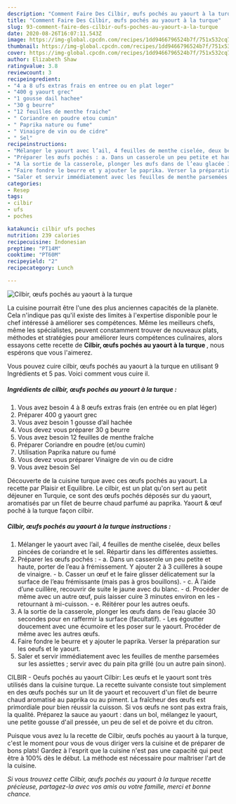 ```yaml
---
description: "Comment Faire Des Cilbir, œufs pochés au yaourt à la turque"
title: "Comment Faire Des Cilbir, œufs pochés au yaourt à la turque"
slug: 93-comment-faire-des-cilbir-oufs-poches-au-yaourt-a-la-turque
date: 2020-08-26T16:07:11.543Z
image: https://img-global.cpcdn.com/recipes/1dd9466796524b7f/751x532cq70/cilbir-oeufs-poches-au-yaourt-a-la-turque-photo-principale-de-la-recette.jpg
thumbnail: https://img-global.cpcdn.com/recipes/1dd9466796524b7f/751x532cq70/cilbir-oeufs-poches-au-yaourt-a-la-turque-photo-principale-de-la-recette.jpg
cover: https://img-global.cpcdn.com/recipes/1dd9466796524b7f/751x532cq70/cilbir-oeufs-poches-au-yaourt-a-la-turque-photo-principale-de-la-recette.jpg
author: Elizabeth Shaw
ratingvalue: 3.8
reviewcount: 3
recipeingredient:
- "4 a 8 ufs extras frais en entree ou en plat leger"
- "400 g yaourt grec"
- "1 gousse dail hachee"
- "30 g beurre"
- "12 feuilles de menthe fraiche"
- " Coriandre en poudre etou cumin"
- " Paprika nature ou fume"
- " Vinaigre de vin ou de cidre"
- " Sel"
recipeinstructions:
- "Mélanger le yaourt avec l’ail, 4 feuilles de menthe ciselée, deux belles pincées de coriandre et le sel. Répartir dans les différentes assiettes."
- "Préparer les œufs pochés : a. Dans un casserole un peu petite et haute, porter de l’eau à frémissement. Y ajouter 2 à 3 cuillères à soupe de vinaigre. b. Casser un œuf et le faire glisser délicatement sur la surface de l’eau frémissante (mais pas à gros bouillons). c. À l’aide d’une cuillère, recouvrir de suite le jaune avec du blanc. d. Procéder de même avec un autre œuf, puis laisser cuire 3 minutes environ en les retournant à mi-cuisson. e. Réitérer pour les autres oeufs."
- "A la sortie de la casserole, plonger les œufs dans de l’eau glacée 30 secondes pour en raffermir la surface (facultatif). Les égoutter doucement avec une écumoire et les poser sur le yaourt. Procéder de même avec les autres œufs."
- "Faire fondre le beurre et y ajouter le paprika. Verser la préparation sur les oeufs et le yaourt."
- "Saler et servir immédiatement avec les feuilles de menthe parsemées sur les assiettes ; servir avec du pain pita grillé (ou un autre pain sinon)."
categories:
- Resep
tags:
- cilbir
- ufs
- poches

katakunci: cilbir ufs poches 
nutrition: 239 calories
recipecuisine: Indonesian
preptime: "PT14M"
cooktime: "PT60M"
recipeyield: "2"
recipecategory: Lunch

---
```



![Cilbir, œufs pochés au yaourt à la turque](https://img-global.cpcdn.com/recipes/1dd9466796524b7f/751x532cq70/cilbir-oeufs-poches-au-yaourt-a-la-turque-photo-principale-de-la-recette.jpg)

La cuisine pourrait être l'une des plus anciennes capacités de la planète. Cela n'indique pas qu'il existe des limites à l'expertise disponible pour le chef intéressé à améliorer ses compétences. Même les meilleurs chefs, même les spécialistes, peuvent constamment trouver de nouveaux plats, méthodes et stratégies pour améliorer leurs compétences culinaires, alors essayons cette recette de <strong> Cilbir, œufs pochés au yaourt à la turque </strong>, nous espérons que vous l'aimerez.

<!--inarticleads1-->

Vous pouvez cuire cilbir, œufs pochés au yaourt à la turque en utilisant 9 Ingrédients et 5 pas. Voici comment vous cuire il.

##### Ingrédients de cilbir, œufs pochés au yaourt à la turque :

1. Vous avez besoin 4 à 8 œufs extras frais (en entrée ou en plat léger)
1. Préparer 400 g yaourt grec
1. Vous avez besoin 1 gousse d’ail hachée
1. Vous devez vous préparer 30 g beurre
1. Vous avez besoin 12 feuilles de menthe fraîche
1. Préparer  Coriandre en poudre (et/ou cumin)
1. Utilisation  Paprika nature ou fumé
1. Vous devez vous préparer  Vinaigre de vin ou de cidre
1. Vous avez besoin  Sel


Découverte de la cuisine turque avec ces œufs pochés au yaourt. La recette par Plaisir et Equilibre. Le cilbir, est un plat qu&#39;on sert au petit déjeuner en Turquie, ce sont des œufs pochés déposés sur du yaourt, aromatisés par un filet de beurre chaud parfumé au paprika. Yaourt &amp; œuf poché à la turque façon cilbir. 

<!--inarticleads2-->

##### Cilbir, œufs pochés au yaourt à la turque instructions :

1. Mélanger le yaourt avec l’ail, 4 feuilles de menthe ciselée, deux belles pincées de coriandre et le sel. Répartir dans les différentes assiettes.
1. Préparer les œufs pochés : - a. Dans un casserole un peu petite et haute, porter de l’eau à frémissement. Y ajouter 2 à 3 cuillères à soupe de vinaigre. - b. Casser un œuf et le faire glisser délicatement sur la surface de l’eau frémissante (mais pas à gros bouillons). - c. À l’aide d’une cuillère, recouvrir de suite le jaune avec du blanc. - d. Procéder de même avec un autre œuf, puis laisser cuire 3 minutes environ en les - retournant à mi-cuisson. - e. Réitérer pour les autres oeufs.
1. A la sortie de la casserole, plonger les œufs dans de l’eau glacée 30 secondes pour en raffermir la surface (facultatif). - Les égoutter doucement avec une écumoire et les poser sur le yaourt. Procéder de même avec les autres œufs.
1. Faire fondre le beurre et y ajouter le paprika. Verser la préparation sur les oeufs et le yaourt.
1. Saler et servir immédiatement avec les feuilles de menthe parsemées sur les assiettes ; servir avec du pain pita grillé (ou un autre pain sinon).


CILBIR - Oeufs pochés au yaourt Cilbir: Les œufs et le yaourt sont très utilisés dans la cuisine turque. La recette suivante consiste tout simplement en des œufs pochés sur un lit de yaourt et recouvert d&#39;un filet de beurre chaud aromatisé au paprika ou au piment. La fraîcheur des œufs est primordiale pour bien réussir la cuisson. Si vos œufs ne sont pas extra frais, la qualité. Préparez la sauce au yaourt : dans un bol, mélangez le yaourt, une petite gousse d&#39;ail pressée, un peu de sel et de poivre et du citron. 

<!--inarticleads1-->

<p>
Puisque vous avez lu la recette de Cilbir, œufs pochés au yaourt à la turque, c'est le moment pour vous de vous diriger vers la cuisine et de préparer de bons plats! Gardez à l'esprit que la cuisine n'est pas une capacité qui peut être à 100% dès le début. La méthode est nécessaire pour maîtriser l'art de la cuisine.
</p>

<p>
<i>Si vous trouvez cette Cilbir, œufs pochés au yaourt à la turque recette précieuse, partagez-la avec vos amis ou votre famille, merci et bonne chance.</i>
</p>
